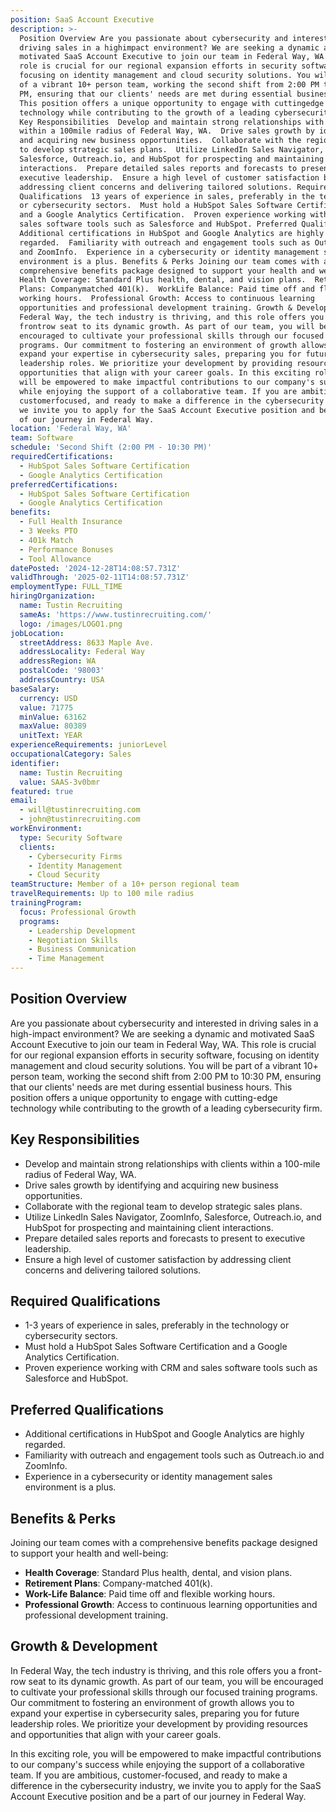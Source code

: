 ```yaml
---
position: SaaS Account Executive
description: >-
  Position Overview Are you passionate about cybersecurity and interested in
  driving sales in a highimpact environment? We are seeking a dynamic and
  motivated SaaS Account Executive to join our team in Federal Way, WA. This
  role is crucial for our regional expansion efforts in security software,
  focusing on identity management and cloud security solutions. You will be part
  of a vibrant 10+ person team, working the second shift from 2:00 PM to 10:30
  PM, ensuring that our clients' needs are met during essential business hours.
  This position offers a unique opportunity to engage with cuttingedge
  technology while contributing to the growth of a leading cybersecurity firm.
  Key Responsibilities  Develop and maintain strong relationships with clients
  within a 100mile radius of Federal Way, WA.  Drive sales growth by identifying
  and acquiring new business opportunities.  Collaborate with the regional team
  to develop strategic sales plans.  Utilize LinkedIn Sales Navigator, ZoomInfo,
  Salesforce, Outreach.io, and HubSpot for prospecting and maintaining client
  interactions.  Prepare detailed sales reports and forecasts to present to
  executive leadership.  Ensure a high level of customer satisfaction by
  addressing client concerns and delivering tailored solutions. Required
  Qualifications  13 years of experience in sales, preferably in the technology
  or cybersecurity sectors.  Must hold a HubSpot Sales Software Certification
  and a Google Analytics Certification.  Proven experience working with CRM and
  sales software tools such as Salesforce and HubSpot. Preferred Qualifications 
  Additional certifications in HubSpot and Google Analytics are highly
  regarded.  Familiarity with outreach and engagement tools such as Outreach.io
  and ZoomInfo.  Experience in a cybersecurity or identity management sales
  environment is a plus. Benefits & Perks Joining our team comes with a
  comprehensive benefits package designed to support your health and wellbeing: 
  Health Coverage: Standard Plus health, dental, and vision plans.  Retirement
  Plans: Companymatched 401(k).  WorkLife Balance: Paid time off and flexible
  working hours.  Professional Growth: Access to continuous learning
  opportunities and professional development training. Growth & Development In
  Federal Way, the tech industry is thriving, and this role offers you a
  frontrow seat to its dynamic growth. As part of our team, you will be
  encouraged to cultivate your professional skills through our focused training
  programs. Our commitment to fostering an environment of growth allows you to
  expand your expertise in cybersecurity sales, preparing you for future
  leadership roles. We prioritize your development by providing resources and
  opportunities that align with your career goals. In this exciting role, you
  will be empowered to make impactful contributions to our company's success
  while enjoying the support of a collaborative team. If you are ambitious,
  customerfocused, and ready to make a difference in the cybersecurity industry,
  we invite you to apply for the SaaS Account Executive position and be a part
  of our journey in Federal Way.
location: 'Federal Way, WA'
team: Software
schedule: 'Second Shift (2:00 PM - 10:30 PM)'
requiredCertifications:
  - HubSpot Sales Software Certification
  - Google Analytics Certification
preferredCertifications:
  - HubSpot Sales Software Certification
  - Google Analytics Certification
benefits:
  - Full Health Insurance
  - 3 Weeks PTO
  - 401k Match
  - Performance Bonuses
  - Tool Allowance
datePosted: '2024-12-28T14:08:57.731Z'
validThrough: '2025-02-11T14:08:57.731Z'
employmentType: FULL_TIME
hiringOrganization:
  name: Tustin Recruiting
  sameAs: 'https://www.tustinrecruiting.com/'
  logo: /images/LOGO1.png
jobLocation:
  streetAddress: 8633 Maple Ave.
  addressLocality: Federal Way
  addressRegion: WA
  postalCode: '98003'
  addressCountry: USA
baseSalary:
  currency: USD
  value: 71775
  minValue: 63162
  maxValue: 80389
  unitText: YEAR
experienceRequirements: juniorLevel
occupationalCategory: Sales
identifier:
  name: Tustin Recruiting
  value: SAAS-3v0bmr
featured: true
email:
  - will@tustinrecruiting.com
  - john@tustinrecruiting.com
workEnvironment:
  type: Security Software
  clients:
    - Cybersecurity Firms
    - Identity Management
    - Cloud Security
teamStructure: Member of a 10+ person regional team
travelRequirements: Up to 100 mile radius
trainingProgram:
  focus: Professional Growth
  programs:
    - Leadership Development
    - Negotiation Skills
    - Business Communication
    - Time Management
---
```




## Position Overview
Are you passionate about cybersecurity and interested in driving sales in a high-impact environment? We are seeking a dynamic and motivated SaaS Account Executive to join our team in Federal Way, WA. This role is crucial for our regional expansion efforts in security software, focusing on identity management and cloud security solutions. You will be part of a vibrant 10+ person team, working the second shift from 2:00 PM to 10:30 PM, ensuring that our clients' needs are met during essential business hours. This position offers a unique opportunity to engage with cutting-edge technology while contributing to the growth of a leading cybersecurity firm.

## Key Responsibilities
- Develop and maintain strong relationships with clients within a 100-mile radius of Federal Way, WA.
- Drive sales growth by identifying and acquiring new business opportunities.
- Collaborate with the regional team to develop strategic sales plans.
- Utilize LinkedIn Sales Navigator, ZoomInfo, Salesforce, Outreach.io, and HubSpot for prospecting and maintaining client interactions.
- Prepare detailed sales reports and forecasts to present to executive leadership.
- Ensure a high level of customer satisfaction by addressing client concerns and delivering tailored solutions.

## Required Qualifications
- 1-3 years of experience in sales, preferably in the technology or cybersecurity sectors.
- Must hold a HubSpot Sales Software Certification and a Google Analytics Certification.
- Proven experience working with CRM and sales software tools such as Salesforce and HubSpot.

## Preferred Qualifications
- Additional certifications in HubSpot and Google Analytics are highly regarded.
- Familiarity with outreach and engagement tools such as Outreach.io and ZoomInfo.
- Experience in a cybersecurity or identity management sales environment is a plus.

## Benefits & Perks
Joining our team comes with a comprehensive benefits package designed to support your health and well-being:
- **Health Coverage**: Standard Plus health, dental, and vision plans.
- **Retirement Plans**: Company-matched 401(k).
- **Work-Life Balance**: Paid time off and flexible working hours.
- **Professional Growth**: Access to continuous learning opportunities and professional development training.

## Growth & Development
In Federal Way, the tech industry is thriving, and this role offers you a front-row seat to its dynamic growth. As part of our team, you will be encouraged to cultivate your professional skills through our focused training programs. Our commitment to fostering an environment of growth allows you to expand your expertise in cybersecurity sales, preparing you for future leadership roles. We prioritize your development by providing resources and opportunities that align with your career goals.

In this exciting role, you will be empowered to make impactful contributions to our company's success while enjoying the support of a collaborative team. If you are ambitious, customer-focused, and ready to make a difference in the cybersecurity industry, we invite you to apply for the SaaS Account Executive position and be a part of our journey in Federal Way.
